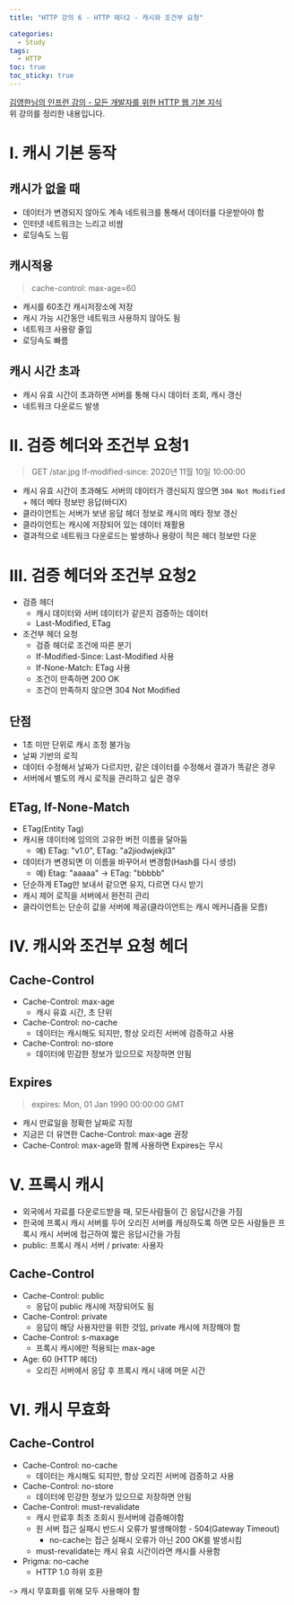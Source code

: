 ```yaml
---
title: "HTTP 강의 6 - HTTP 헤더2 - 캐시와 조건부 요청"

categories:
  - Study
tags:
  - HTTP
toc: true
toc_sticky: true
---
```


[김영한님의 인프런 강의 - 모든 개발자를 위한 HTTP 웹 기본 지식](https://inf.run/YPMm)  
위 강의를 정리한 내용입니다.

# I. 캐시 기본 동작

## 캐시가 없을 때
- 데이터가 변경되지 않아도 계속 네트워크를 통해서 데이터를 다운받아야 함
- 인터넷 네트워크는 느리고 비쌈
- 로딩속도 느림

## 캐시적용
> cache-control: max-age=60
- 캐시를 60초간 캐시저장소에 저장
- 캐시 가능 시간동안 네트워크 사용하지 않아도 됨
- 네트워크 사용량 줄임
- 로딩속도 빠름

## 캐시 시간 초과
- 캐시 유효 시간이 초과하면 서버를 통해 다시 데이터 조회, 캐시 갱신
- 네트워크 다운로드 발생

# II. 검증 헤더와 조건부 요청1
> GET /star.jpg
> If-modified-since: 2020년 11월 10일 10:00:00
- 캐시 유효 시간이 초과해도 서버의 데이터가 갱신되지 않으면 `304 Not Modified` + 헤더 메타 정보만 응답(바디X)
- 클라이언트는 서버가 보낸 응답 헤더 정보로 캐시의 메타 정보 갱신
- 클라이언트는 캐시에 저장되어 있는 데이터 재활용
- 결과적으로 네트워크 다운로드는 발생하나 용량이 적은 헤더 정보만 다운

# III. 검증 헤더와 조건부 요청2
- 검증 헤더
  - 캐시 데이터와 서버 데이터가 같은지 검증하는 데이터
  - Last-Modified, ETag
- 조건부 헤더 요청
  - 검증 헤더로 조건에 따른 분기
  - If-Modified-Since: Last-Modified 사용
  - If-None-Match: ETag 사용
  - 조건이 만족하면 200 OK
  - 조건이 만족하지 않으면 304 Not Modified

## 단점
- 1초 미만 단위로 캐시 조정 불가능
- 날짜 기반의 로직
- 데이터 수정해서 날짜가 다르지만, 같은 데이터를 수정해서 결과가 똑같은 경우
- 서버에서 별도의 캐시 로직을 관리하고 싶은 경우

## ETag, If-None-Match
- ETag(Entity Tag)
- 캐시용 데이터에 임의의 고유한 버전 이름을 달아둠
  - 예) ETag: "v1.0", ETag: "a2jiodwjekjl3"
- 데이터가 변경되면 이 이름을 바꾸어서 변경함(Hash를 다시 생성)
  - 예) Etag: "aaaaa" -> ETag: "bbbbb"
- 단순하게 ETag만 보내서 같으면 유지, 다르면 다시 받기
- 캐시 제어 로직을 서버에서 완전히 관리
- 클라이언트는 단순히 값을 서버에 제공(클라이언트는 캐시 메커니즘을 모름)

# IV. 캐시와 조건부 요청 헤더

## Cache-Control
- Cache-Control: max-age
  - 캐시 유효 시간, 초 단위
- Cache-Control: no-cache
  - 데이터는 캐시해도 되지만, 항상 오리진 서버에 검증하고 사용
- Cache-Control: no-store
  - 데이터에 민감한 정보가 있으므로 저장하면 안됨

## Expires
> expires: Mon, 01 Jan 1990 00:00:00 GMT

- 캐시 만료일을 정확한 날짜로 지정
- 지금은 더 유연한 Cache-Control: max-age 권장
- Cache-Control: max-age와 함께 사용하면 Expires는 무시

# V. 프록시 캐시
- 외국에서 자료를 다운로드받을 때, 모든사람들이 긴 응답시간을 가짐
- 한국에 프록시 캐시 서버를 두어 오리진 서버를 캐싱하도록 하면 모든 사람들은 프록시 캐시 서버에 접근하여 짧은 응답시간을 가짐
- public: 프록시 캐시 서버 / private: 사용자

## Cache-Control
- Cache-Control: public
  - 응답이 public 캐시에 저장되어도 됨
- Cache-Control: private
  - 응답이 해당 사용자만을 위한 것임, private 캐시에 저장해야 함
- Cache-Control: s-maxage
  - 프록시 캐시에만 적용되는 max-age
- Age: 60 (HTTP 헤더)
  - 오리진 서버에서 응답 후 프록시 캐시 내에 머문 시간

# VI. 캐시 무효화

## Cache-Control
- Cache-Control: no-cache
  - 데이터는 캐시해도 되지만, 항상 오리진 서버에 검증하고 사용
- Cache-Control: no-store
  - 데이터에 민강한 정보가 있으므로 저장하면 안됨
- Cache-Control: must-revalidate
  - 캐시 만료후 최초 조회시 원서버에 검증해야함
  - 원 서버 접근 실패시 반드시 오류가 발생해야함 - 504(Gateway Timeout)
    - no-cache는 접근 실패시 오류가 아닌 200 OK를 발생시킴
  - must-revalidate는 캐시 유효 시간이라면 캐시를 사용함
- Prigma: no-cache
  - HTTP 1.0 하위 호환

-> 캐시 무효화를 위해 모두 사용해야 함